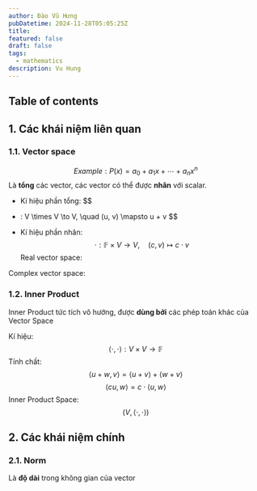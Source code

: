```yaml
---
author: Đào Vũ Hưng
pubDatetime: 2024-11-28T05:05:25Z
title: 
featured: false
draft: false
tags:
  - mathematics
description: Vu Hung
---
```

## Table of contents
## 1. Các khái niệm liên quan
### 1.1. Vector space
$$
Example:  P(x) = a_0 + a_1x + \cdots + a_nx^n 
$$
Là **tổng** các vector, các vector có thể được **nhân** với scalar. 
- Kí hiệu phần tổng: 
$$
+ : V \times V \to V, \quad (u, v) \mapsto u + v
$$
- Kí hiệu phần nhân: 
$$
\cdot : \mathbb{F} \times V \to V, \quad (c, v) \mapsto c \cdot v
$$
Real vector space:

Complex vector space:
### 1.2. Inner Product 
Inner Product tức tích vô hướng, được **dùng bởi** các phép toán khác của Vector Space

Kí hiệu: 
$$
\langle \cdot, \cdot \rangle : V \times V \to \mathbb{F}
$$
Tính chất:
$$
\langle u + w, v \rangle = \langle u + v\rangle + \langle w + v\rangle 
$$
$$
 \langle cu, w\rangle= c \cdot \langle u,w \rangle
$$
Inner Product Space:
$$
(V, \langle \cdot,\cdot \rangle) 
$$
## 2. Các khái niệm chính
### 2.1. Norm 
Là **độ dài** trong không gian của vector
